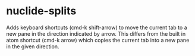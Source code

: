 # nuclide-splits

Adds keyboard shortcuts (cmd-k shift-arrow) to move the current
tab to a new pane in the direction indicated by arrow.
This differs from the built in atom shortcut (cmd-k arrow) which
copies the current tab into a new pane in the given direction.
